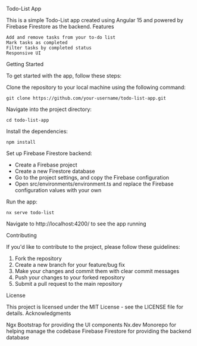 Todo-List App

This is a simple Todo-List app created using Angular 15 and powered by Firebase Firestore as the backend.
Features

    Add and remove tasks from your to-do list
    Mark tasks as completed
    Filter tasks by completed status
    Responsive UI

Getting Started

To get started with the app, follow these steps:

Clone the repository to your local machine using the following command:

    git clone https://github.com/your-username/todo-list-app.git

Navigate into the project directory:

    cd todo-list-app

Install the dependencies:

    npm install

Set up Firebase Firestore backend:

- Create a Firebase project
- Create a new Firestore database
- Go to the project settings, and copy the Firebase configuration
- Open src/environments/environment.ts and replace the Firebase configuration values with your own

Run the app:

    nx serve todo-list

Navigate to http://localhost:4200/ to see the app running

Contributing

If you'd like to contribute to the project, please follow these guidelines:

1. Fork the repository
2. Create a new branch for your feature/bug fix
3. Make your changes and commit them with clear commit messages
4. Push your changes to your forked repository
5. Submit a pull request to the main repository

License

This project is licensed under the MIT License - see the LICENSE file for details.
Acknowledgments

Ngx Bootstrap for providing the UI components
Nx.dev Monorepo for helping manage the codebase
Firebase Firestore for providing the backend database

